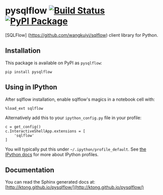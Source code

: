 # pysqlflow [![Build Status](https://travis-ci.org/ktong/pysqlflow.svg?branch=master)](https://travis-ci.org/ktong/pysqlflow) [![PyPI Package](https://img.shields.io/pypi/v/pysqlflow.svg)](https://pypi.python.org/pypi/pysqlflow)

[SQLFlow] (https://github.com/wangkuiyi/sqlflow) client library for Python.

## Installation

This package is available on PyPI as `pysqlflow`:

    pip install pysqlflow

## Using in IPython

After sqlflow installation, enable sqlflow's magics in a notebook cell with:

    %load_ext sqlflow

Alternatively add this to your `ipython_config.py` file in your profile:

    c = get_config()
    c.InteractiveShellApp.extensions = [
        'sqlflow'
    ]

You will typically put this under `~/.ipython/profile_default`. See
[the IPython docs](http://ipython.readthedocs.io/en/stable/development/config.html)
for more about IPython profiles.

## Documentation

You can read the Sphinx generated docs at:
[http://ktong.github.io/pysqlflow/](http://ktong.github.io/pysqlflow/)
